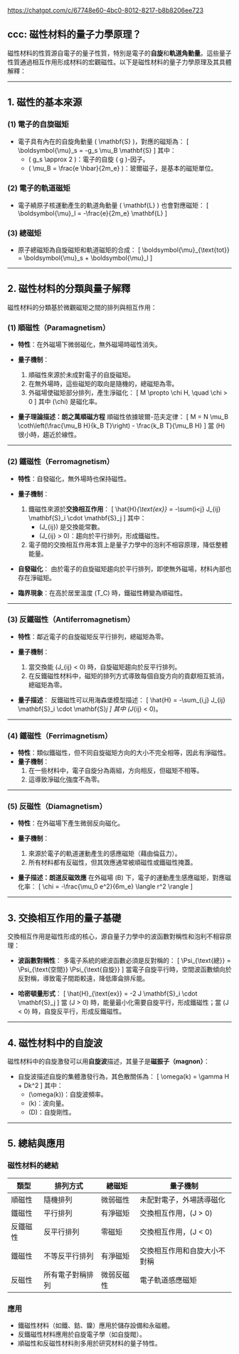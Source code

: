 https://chatgpt.com/c/67748e60-4bc0-8012-8217-b8b8206ee723

## ccc: 磁性材料的量子力學原理？


磁性材料的性質源自電子的量子性質，特別是電子的**自旋**和**軌道角動量**。這些量子性質通過相互作用形成材料的宏觀磁性。以下是磁性材料的量子力學原理及其具體解釋：

---

## **1. 磁性的基本來源**

### (1) **電子的自旋磁矩**
- 電子具有內在的自旋角動量 \( \mathbf{S} \)，對應的磁矩為：
  \[
  \boldsymbol{\mu}_s = -g_s \mu_B \mathbf{S}
  \]
  其中：
  - \( g_s \approx 2 \)：電子的自旋 \( g \)-因子。
  - \( \mu_B = \frac{e \hbar}{2m_e} \)：玻爾磁子，是基本的磁矩單位。

### (2) **電子的軌道磁矩**
- 電子繞原子核運動產生的軌道角動量 \( \mathbf{L} \) 也會對應磁矩：
  \[
  \boldsymbol{\mu}_l = -\frac{e}{2m_e} \mathbf{L}
  \]

### (3) **總磁矩**
- 原子總磁矩為自旋磁矩和軌道磁矩的合成：
  \[
  \boldsymbol{\mu}_{\text{tot}} = \boldsymbol{\mu}_s + \boldsymbol{\mu}_l
  \]

---

## **2. 磁性材料的分類與量子解釋**

磁性材料的分類基於微觀磁矩之間的排列與相互作用：

### **(1) 順磁性（Paramagnetism）**
- **特性**：在外磁場下微弱磁化，無外磁場時磁性消失。
- **量子機制**：
  1. 順磁性來源於未成對電子的自旋磁矩。
  2. 在無外場時，這些磁矩的取向是隨機的，總磁矩為零。
  3. 外磁場使磁矩部分排列，產生淨磁化：
     \[
     M \propto \chi H, \quad \chi > 0
     \]
     其中 \(\chi\) 是磁化率。

- **量子理論描述：朗之萬順磁方程**
  順磁性依據玻爾-范夫定律：
  \[
  M = N \mu_B \coth\left(\frac{\mu_B H}{k_B T}\right) - \frac{k_B T}{\mu_B H}
  \]
  當 \(H\) 很小時，趨近於線性。

---

### **(2) 鐵磁性（Ferromagnetism）**
- **特性**：自發磁化，無外場時也保持磁性。
- **量子機制**：
  1. 鐵磁性來源於**交換相互作用**：
     \[
     \hat{H}_{\text{ex}} = -\sum_{i<j} J_{ij} \mathbf{S}_i \cdot \mathbf{S}_j
     \]
     其中：
     - \(J_{ij}\) 是交換能常數。
     - \(J_{ij} > 0\)：趨向於平行排列，形成鐵磁性。
  2. 電子間的交換相互作用本質上是量子力學中的泡利不相容原理，降低整體能量。

- **自發磁化**：
  由於電子的自旋磁矩趨向於平行排列，即使無外磁場，材料內部也存在淨磁矩。

- **臨界現象**：在高於居里溫度 \(T_C\) 時，鐵磁性轉變為順磁性。

---

### **(3) 反鐵磁性（Antiferromagnetism）**
- **特性**：鄰近電子的自旋磁矩反平行排列，總磁矩為零。
- **量子機制**：
  1. 當交換能 \(J_{ij} < 0\) 時，自旋磁矩趨向於反平行排列。
  2. 在反鐵磁性材料中，磁矩的排列方式導致每個自旋方向的貢獻相互抵消，總磁矩為零。

- **量子描述**：
  反鐵磁性可以用海森堡模型描述：
  \[
  \hat{H} = -\sum_{i,j} J_{ij} \mathbf{S}_i \cdot \mathbf{S}_j
  \]
  其中 \(J_{ij} < 0\)。

---

### **(4) 鐵磁性（Ferrimagnetism）**
- **特性**：類似鐵磁性，但不同自旋磁矩方向的大小不完全相等，因此有淨磁性。
- **量子機制**：
  1. 在一些材料中，電子自旋分為兩組，方向相反，但磁矩不相等。
  2. 這導致淨磁化強度不為零。

---

### **(5) 反磁性（Diamagnetism）**
- **特性**：在外磁場下產生微弱反向磁化。
- **量子機制**：
  1. 來源於電子的軌道運動產生的感應磁矩（藉由倫茲力）。
  2. 所有材料都有反磁性，但其效應通常被順磁性或鐵磁性掩蓋。

- **量子描述：朗道反磁效應**
  在外磁場 \(B\) 下，電子的運動產生感應磁矩，對應磁化率：
  \[
  \chi = -\frac{\mu_0 e^2}{6m_e} \langle r^2 \rangle
  \]

---

## **3. 交換相互作用的量子基礎**

交換相互作用是磁性形成的核心，源自量子力學中的波函數對稱性和泡利不相容原理：
- **波函數對稱性**：
  多電子系統的總波函數必須是反對稱的：
  \[
  \Psi_{\text{總}} = \Psi_{\text{空間}} \Psi_{\text{自旋}}
  \]
  當電子自旋平行時，空間波函數傾向於反對稱，導致電子間距較遠，降低庫侖排斥能。

- **哈密頓量形式**：
  \[
  \hat{H}_{\text{ex}} = -2 J \mathbf{S}_i \cdot \mathbf{S}_j
  \]
  當 \(J > 0\) 時，能量最小化需要自旋平行，形成鐵磁性；當 \(J < 0\) 時，自旋反平行，形成反鐵磁性。

---

## **4. 磁性材料中的自旋波**

磁性材料中的自旋激發可以用**自旋波**描述，其量子是**磁振子（magnon）**：
- 自旋波描述自旋的集體激發行為，其色散關係為：
  \[
  \omega(k) = \gamma H + Dk^2
  \]
  其中：
  - \(\omega(k)\)：自旋波頻率。
  - \(k\)：波向量。
  - \(D\)：自旋剛性。

---

## **5. 總結與應用**

### **磁性材料的總結**
| 類型          | 排列方式               | 總磁矩   | 量子機制                     |
|---------------|-----------------------|----------|-----------------------------|
| 順磁性        | 隨機排列              | 微弱磁性 | 未配對電子，外場誘導磁化       |
| 鐵磁性        | 平行排列              | 有淨磁矩 | 交換相互作用，\(J > 0\)        |
| 反鐵磁性      | 反平行排列            | 零磁矩   | 交換相互作用，\(J < 0\)        |
| 鐵磁性        | 不等反平行排列        | 有淨磁矩 | 交換相互作用和自旋大小不對稱    |
| 反磁性        | 所有電子對稱排列      | 微弱反磁性 | 電子軌道感應磁矩               |

### **應用**
- 鐵磁性材料（如鐵、鈷、鎳）應用於儲存設備和永磁體。
- 反鐵磁性材料應用於自旋電子學（如自旋閥）。
- 順磁性和反磁性材料則多用於研究材料的量子特性。